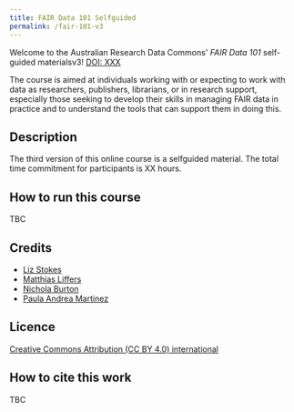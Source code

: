 ```yaml
---
title: FAIR Data 101 Selfguided
permalink: /fair-101-v3
---
```


Welcome to the Australian Research Data Commons' *FAIR Data 101* self-guided materialsv3!
[DOI: XXX](https://doi.org/XXX)

The course is aimed at individuals working with or expecting to work with data as researchers, publishers, librarians, or in research support, especially those seeking to develop their skills in managing FAIR data in practice and to understand the tools that can support them in doing this.

## Description
The third version of this online course is a selfguided material. The total time commitment for participants is XX hours.

## How to run this course
TBC


## Credits

* [Liz Stokes](https://orcid.org/0000-0002-2973-5647)
* [Matthias Liffers](https://orcid.org/0000-0002-3639-2080)
* [Nichola Burton](https://orcid.org/0000-0003-4470-4846)
* [Paula Andrea Martinez](https://orcid.org/org/0000-0002-8990-1985)

## Licence
[Creative Commons Attribution (CC BY 4.0) international](/LICENCE)

## How to cite this work
TBC
